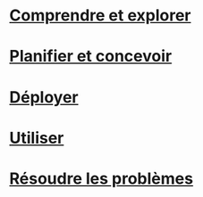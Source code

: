 # [Comprendre et explorer](/understand-explore/what-is-ata)
# [Planifier et concevoir](/plan-design/ata-architecture)
# [Déployer](/advanced-threat-analytics/deploy-use/preinstall-ata)
# [Utiliser](/advanced-threat-analytics/deploy-use/operate-ata)
# [Résoudre les problèmes](/troubleshoot/troubleshooting-ata-known-errors)


<!--HONumber=Oct16_HO5-->


